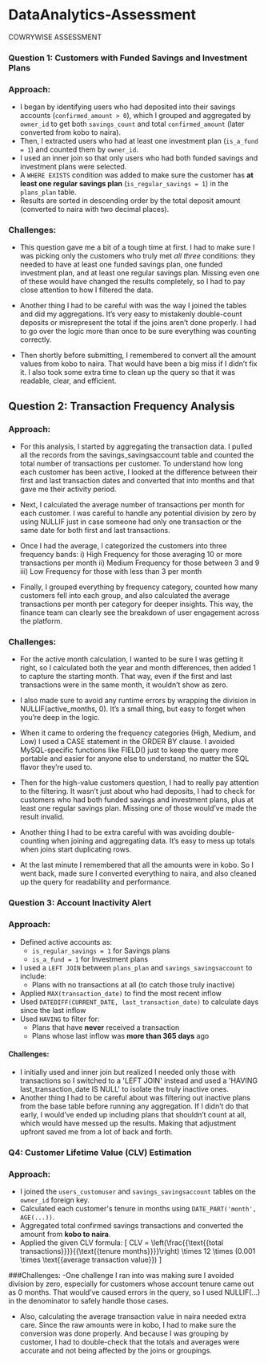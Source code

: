 # DataAnalytics-Assessment
COWRYWISE ASSESSMENT


### Question 1: Customers with Funded Savings and Investment Plans

### Approach:
- I began by identifying users who had deposited into their savings accounts (`confirmed_amount > 0`), which I grouped and aggregated by `owner_id` to get both `savings_count` and total `confirmed_amount` (later converted from kobo to naira).
- Then, I extracted users who had at least one investment plan (`is_a_fund = 1`) and counted them by `owner_id`.
- I used an inner join so that only users who had both funded savings and investment plans were selected.
- A `WHERE EXISTS` condition was added to make sure the customer has **at least one regular savings plan** (`is_regular_savings = 1`) in the `plans_plan` table.
- Results are sorted in descending order by the total deposit amount (converted to naira with two decimal places).


### Challenges:
- This question gave me a bit of a tough time at first. I had to make sure I was picking only the customers who truly met *all three* conditions: they needed to have at least one funded savings plan, one funded investment plan, and at least one regular savings plan. Missing even one of these would have changed the results completely, so I had to pay close attention to how I filtered the data.

- Another thing I had to be careful with was the way I joined the tables and did my aggregations. It’s very easy to mistakenly double-count deposits or misrepresent the total if the joins aren’t done properly. I had to go over the logic more than once to be sure everything was counting correctly.

- Then shortly before submitting, I remembered to convert all the amount values from kobo to naira. That would have been a big miss if I didn’t fix it. I also took some extra time to clean up the query so that it was readable, clear, and efficient.




## Question 2: Transaction Frequency Analysis

### Approach:
- For this analysis, I started by aggregating the transaction data. I pulled all the records from the savings_savingsaccount table and counted the total number of transactions per customer. To understand how long each customer has been active, I looked at the difference between their first and last transaction dates and converted that into months and that gave me their activity period.

- Next, I calculated the average number of transactions per month for each customer. I was careful to handle any potential division by zero by using NULLIF just in case someone had only one transaction or the same date for both first and last transactions.

- Once I had the average, I categorized the customers into three frequency bands:
i) High Frequency for those averaging 10 or more transactions per month
ii) Medium Frequency for those between 3 and 9
iii) Low Frequency for those with less than 3 per month

- Finally, I grouped everything by frequency category, counted how many customers fell into each group, and also calculated the average transactions per month per category for deeper insights. This way, the finance team can clearly see the breakdown of user engagement across the platform.


### Challenges:
- For the active month calculation, I wanted to be sure I was getting it right, so I calculated both the year and month differences, then added 1 to capture the starting month. That way, even if the first and last transactions were in the same month, it wouldn’t show as zero.

- I also made sure to avoid any runtime errors by wrapping the division in NULLIF(active_months, 0). It’s a small thing, but easy to forget when you’re deep in the logic.

- When it came to ordering the frequency categories (High, Medium, and Low) I used a CASE statement in the ORDER BY clause. I avoided MySQL-specific functions like FIELD() just to keep the query more portable and easier for anyone else to understand, no matter the SQL flavor they’re used to.

- Then for the high-value customers question, I had to really pay attention to the filtering. It wasn’t just about who had deposits, I had to check for customers who had both funded savings and investment plans, plus at least one regular savings plan. Missing one of those would’ve made the result invalid.

- Another thing I had to be extra careful with was avoiding double-counting when joining and aggregating data. It’s easy to mess up totals when joins start duplicating rows.

- At the last minute I remembered that all the amounts were in kobo. So I went back, made sure I converted everything to naira, and also cleaned up the query for readability and performance.




### Question 3: Account Inactivity Alert

### Approach:
- Defined active accounts as:
  - `is_regular_savings = 1` for Savings plans
  - `is_a_fund = 1` for Investment plans
- I used a `LEFT JOIN` between `plans_plan` and `savings_savingsaccount` to include:
  - Plans with no transactions at all (to catch those truly inactive)
- Applied `MAX(transaction_date)` to find the most recent inflow
- Used `DATEDIFF(CURRENT_DATE, last_transaction_date)` to calculate days since the last inflow
- Used `HAVING` to filter for:
  - Plans that have **never** received a transaction
  - Plans whose last inflow was **more than 365 days** ago


#### Challenges:
- I initially used and inner join but realized I needed only those with transactions so I switched to a 'LEFT JOIN' instead and used a 'HAVING last_transaction_date IS NULL' to isolate the truly inactive ones.
- Another thing I had to be careful about was filtering out inactive plans from the base table before running any aggregation. If I didn’t do that early, I would’ve ended up including plans that shouldn’t count at all, which would have messed up the results. Making that adjustment upfront saved me from a lot of back and forth.




### Q4: Customer Lifetime Value (CLV) Estimation

### Approach:
- I joined the `users_customuser` and `savings_savingsaccount` tables on the `owner_id` foreign key.
- Calculated each customer's tenure in months using `DATE_PART('month', AGE(...))`.
- Aggregated total confirmed savings transactions and converted the amount from **kobo to naira**.
- Applied the given CLV formula:
  \[
  CLV = \left(\frac{{\text{{total transactions}}}}{{\text{{tenure months}}}}\right) \times 12 \times (0.001 \times \text{{average transaction value}})
  \]


###Challenges:
-One challenge I ran into was making sure I avoided division by zero, especially for customers whose account tenure came out as 0 months. That would’ve caused errors in the query, so I used NULLIF(...) in the denominator to safely handle those cases.
- Also, calculating the average transaction value in naira needed extra care. Since the raw amounts were in kobo, I had to make sure the conversion was done properly. And because I was grouping by customer, I had to double-check that the totals and averages were accurate and not being affected by the joins or groupings.
